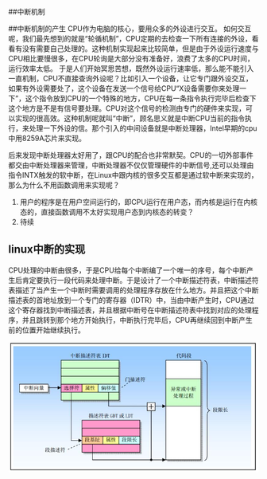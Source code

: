 ##中断机制

##中断机制的产生
CPU作为电脑的核心，要用众多的外设进行交互。
如何交互呢，我们最先想到的就是“轮循机制”，CPU定期的去检查一下所有连接的外设，看看有没有需要自己处理的。这种机制实现起来比较简单，但是由于外设运行速度与CPU相比要慢很多，在CPU轮询是大部分没有准备好，浪费了太多的CPU时间，运行效率太低。
于是人们开始冥思苦想，既然外设运行速率低，那么能不能引入一直机制，CPU不直接查询外设呢？比如引入一个设备，让它专门跟外设交互，如果有外设需要处了，这个设备在发送一个信号给CPU“X设备需要你来处理一下”，这个指令放到CPU的一个特殊的地方，CPU在每一条指令执行完毕后检查下这个地方是不是有信号要处理。CPU对这个信号的检测由专门的硬件来实现，可以实现的很高效。这种机制呢就叫“中断”，顾名思义就是中断CPU当前的指令执行，来处理一下外设的信。那个引入的中间设备就是中断处理器，Intel早期的cpu中用8259A芯片来实现。

后来发现中断处理器太好用了，跟CPU的配合也非常默契。CPU的一切外部事件都交由中断处理器来管理，中断处理器不仅仅管理硬件的中断信号,还可以处理由指令INTX触发的软中断，在Linux中跟内核的很多交互都是通过软中断来实现的，那么为什么不用函数调用来实现呢？
1. 用户的程序是在用户空间运行的，即CPU运行在用户态，而内核是运行在内核态的，直接函数调用不太好实现用户态到内核态的转变？
2. 待续

## linux中断的实现
CPU处理的中断由很多，于是CPU给每个中断编了一个唯一的序号，每个中断产生后肯定要执行一段代码来处理中断。于是设计了一个中断描述符表，中断描述符表描述了当产生一个中断时需要调用的处理程序存放在什么地方。并且把这个中断描述表的首地址放到一个专门的寄存器（IDTR）中，当由中断产生时，CPU通过这个寄存器找到中断描述表，并且根据中断号在中断描述符表中找到对应的处理程序，并且跳转到那个地方开始执行，中断执行完毕后，CPU再继续回到中断产生前的位置开始继续执行。
     
<img src="https://github.com/campolake/linux-0.11/blob/master/doc/img/trap.jpg">